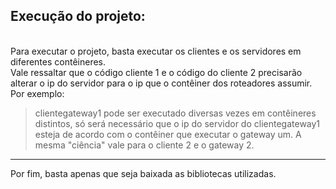 <html>

  <head>
    <lang = pt-br>
  </head>

  <body>
    <h2> Execução do projeto:</h2> <br>
      Para executar o projeto, basta executar os clientes e os servidores em diferentes contêineres. <br>Vale ressaltar que o código cliente 1 e o código do cliente 2
      precisarão alterar o ip do servidor para o ip que o contêiner dos roteadores assumir. <br>
      Por exemplo:  
      <blockquote> clientegateway1 pode ser executado diversas vezes em contêineres distintos, só será necessário que o ip do servidor do clientegateway1 esteja de acordo
      com o contêiner que executar o gateway um.
      A mesma "ciência" vale para o cliente 2 e o gateway 2.</blockquote>
    <hr>
      Por fim, basta apenas que seja baixada as bibliotecas utilizadas.

  </body>
</html>

